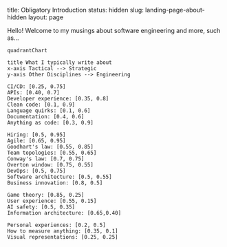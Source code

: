 title: Obligatory Introduction
status: hidden
slug: landing-page-about-hidden
layout: page

Hello! Welcome to my musings about software engineering and more, such as...

```mermaid
quadrantChart

title What I typically write about
x-axis Tactical --> Strategic
y-axis Other Disciplines --> Engineering

CI/CD: [0.25, 0.75]
APIs: [0.40, 0.7]
Developer experience: [0.35, 0.8]
Clean code: [0.1, 0.9]
Language quirks: [0.1, 0.6]
Documentation: [0.4, 0.6]
Anything as code: [0.3, 0.9]

Hiring: [0.5, 0.95]
Agile: [0.65, 0.95]
Goodhart's law: [0.55, 0.85]
Team topologies: [0.55, 0.65]
Conway's law: [0.7, 0.75]
Overton window: [0.75, 0.55]
DevOps: [0.5, 0.75]
Software architecture: [0.5, 0.55]
Business innovation: [0.8, 0.5]

Game theory: [0.85, 0.25]
User experience: [0.55, 0.15]
AI safety: [0.5, 0.35]
Information architecture: [0.65,0.40]

Personal experiences: [0.2, 0.5]
How to measure anything: [0.35, 0.1]
Visual representations: [0.25, 0.25]
```

